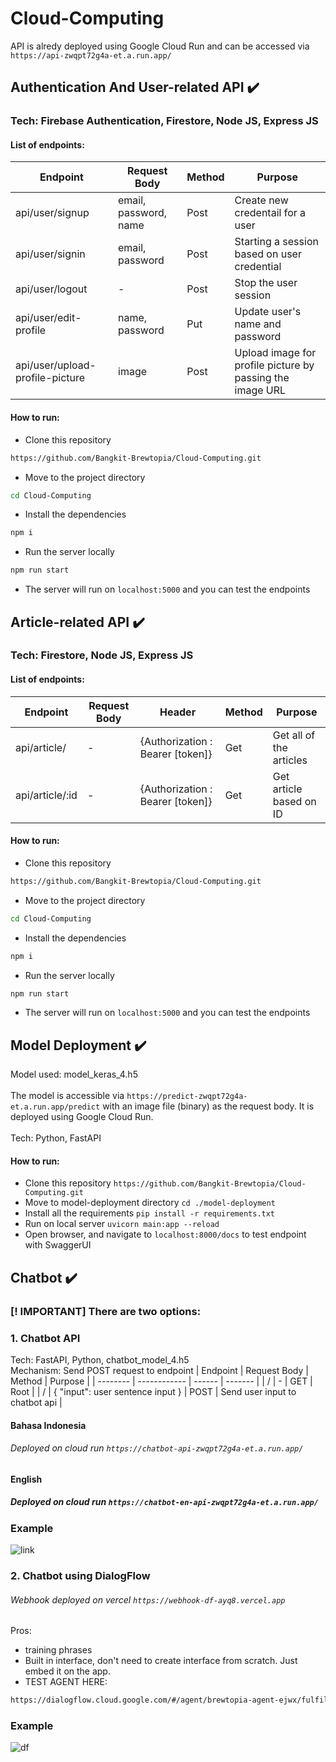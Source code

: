 # Cloud-Computing

API is alredy deployed using Google Cloud Run and can be accessed via ```https://api-zwqpt72g4a-et.a.run.app/```

## Authentication And User-related API ✔️
### Tech: Firebase Authentication, Firestore, Node JS, Express JS
#### List of endpoints:
| Endpoint     | Request Body      | Method     | Purpose |
| ------------- | ------------- | -------- | -------- |
| api/user/signup          | email, password, name         | Post  | Create new credentail for a user |
| api/user/signin            | email, password        | Post  | Starting a session based on user credential |
| api/user/logout          | -         | Post  | Stop the user session |
| api/user/edit-profile            | name, password        | Put  | Update user's name and password |
| api/user/upload-profile-picture            | image        | Post  | Upload image for profile picture by passing the image URL |

#### How to run:
* Clone this repository 
```sh
https://github.com/Bangkit-Brewtopia/Cloud-Computing.git
```
* Move to the project directory
```sh
cd Cloud-Computing
```
* Install the dependencies
```sh
npm i
```
* Run the server locally
```sh
npm run start
```
* The server will run on ``` localhost:5000 ``` and you can test the endpoints

## Article-related API ✔️
### Tech: Firestore, Node JS, Express JS
#### List of endpoints:
| Endpoint     | Request Body      | Header      | Method     | Purpose |
| ------------- | ------------- | ------------- | -------- | -------- |
| api/article/          | -         | {Authorization : Bearer [token]}         | Get  | Get all of the articles |
| api/article/:id            | -        | {Authorization : Bearer [token]}         | Get  | Get article based on ID |

#### How to run:
* Clone this repository 
```sh
https://github.com/Bangkit-Brewtopia/Cloud-Computing.git
```
* Move to the project directory
```sh
cd Cloud-Computing
```
* Install the dependencies
```sh
npm i
```
* Run the server locally
```sh
npm run start
```
* The server will run on ``` localhost:5000 ``` and you can test the endpoints

## Model Deployment ✔️
Model used: model_keras_4.h5
<br>
<br>
The model is accessible via ```https://predict-zwqpt72g4a-et.a.run.app/predict``` with an image file (binary) as the request body. It is deployed using Google Cloud Run.
<br>
<br>
Tech: Python, FastAPI
<br>
#### How to run:
* Clone this repository 
``` https://github.com/Bangkit-Brewtopia/Cloud-Computing.git ```
* Move to model-deployment directory
``` cd ./model-deployment ```
* Install all the requirements
```pip install -r requirements.txt```
* Run on local server
``` uvicorn main:app --reload ```
* Open browser, and navigate to ``` localhost:8000/docs ``` to test endpoint with SwaggerUI 

## Chatbot ✔️
### [! IMPORTANT] There are two options:
### 1. Chatbot API
Tech: FastAPI, Python, chatbot_model_4.h5
<br>
Mechanism: Send POST request to endpoint
| Endpoint | Request Body | Method | Purpose |
| -------- | ------------ | ------ | ------- |
| /        | -            | GET    | Root    |
| /        | { "input": user sentence input } | POST | Send user input to chatbot api |

#### Bahasa Indonesia
###### Deployed on cloud run ```https://chatbot-api-zwqpt72g4a-et.a.run.app/```

#### English
##### Deployed on cloud run ```https://chatbot-en-api-zwqpt72g4a-et.a.run.app/```

### Example
![link](https://github.com/Bangkit-Brewtopia/Cloud-Computing/assets/94887358/84cc2809-d233-4681-aa05-beccd5bddb8e)


### 2. Chatbot using DialogFlow
###### Webhook deployed on vercel ```https://webhook-df-ayq8.vercel.app```
Pros: 
+ training phrases
+ Built in interface, don't need to create interface from scratch. Just embed it on the app.
+ TEST AGENT HERE: 
```sh 
https://dialogflow.cloud.google.com/#/agent/brewtopia-agent-ejwx/fulfillment
```
### Example
![df](https://github.com/Bangkit-Brewtopia/Cloud-Computing/assets/94887358/1c3cf4dd-21ed-45f2-8082-b408181b9f44)




